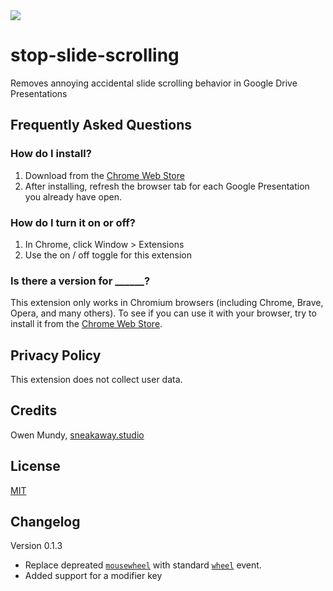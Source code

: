 <img src="extension/assets/img/icon128.png">

# stop-slide-scrolling

Removes annoying accidental slide scrolling behavior in Google Drive Presentations


## Frequently Asked Questions


### How do I install?

1. Download from the [Chrome Web Store](https://chrome.google.com/webstore/detail/stop-slide-scrolling-in-g/cmpmjbfhpecollipohbphhgbohleeeon?hl=en)
2. After installing, refresh the browser tab for each Google Presentation you already have open.


### How do I turn it on or off?

1. In Chrome, click Window > Extensions
2. Use the on / off toggle for this extension


### Is there a version for ______?

This extension only works in Chromium browsers (including Chrome, Brave, Opera, and many others). To see if you can use it with your browser, try to install it from the [Chrome Web Store](https://chrome.google.com/webstore/detail/stop-slide-scrolling-in-g/cmpmjbfhpecollipohbphhgbohleeeon?hl=en).




## Privacy Policy

This extension does not collect user data.


## Credits

Owen Mundy, [sneakaway.studio](https://sneakaway.studio)


## License

[MIT](LICENSE)


## Changelog

Version 0.1.3
- Replace depreated [`mousewheel`](https://developer.mozilla.org/en-US/docs/Web/API/Element/mousewheel_event) with standard [`wheel`](https://developer.mozilla.org/en-US/docs/Web/API/Element/wheel_event) event.
- Added support for a modifier key
